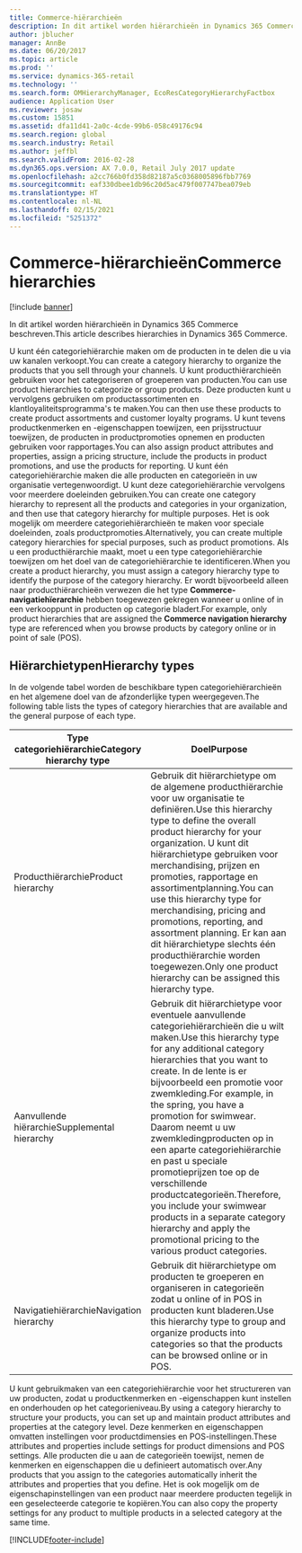 ```yaml
---
title: Commerce-hiërarchieën
description: In dit artikel worden hiërarchieën in Dynamics 365 Commerce beschreven.
author: jblucher
manager: AnnBe
ms.date: 06/20/2017
ms.topic: article
ms.prod: ''
ms.service: dynamics-365-retail
ms.technology: ''
ms.search.form: OMHierarchyManager, EcoResCategoryHierarchyFactbox
audience: Application User
ms.reviewer: josaw
ms.custom: 15851
ms.assetid: dfa11d41-2a0c-4cde-99b6-058c49176c94
ms.search.region: global
ms.search.industry: Retail
ms.author: jeffbl
ms.search.validFrom: 2016-02-28
ms.dyn365.ops.version: AX 7.0.0, Retail July 2017 update
ms.openlocfilehash: a2cc766b0fd358d82187a5c0368005896fbb7769
ms.sourcegitcommit: eaf330dbee1db96c20d5ac479f007747bea079eb
ms.translationtype: HT
ms.contentlocale: nl-NL
ms.lasthandoff: 02/15/2021
ms.locfileid: "5251372"
---
```

# <a name="commerce-hierarchies"></a><span data-ttu-id="6a1ff-103">Commerce-hiërarchieën</span><span class="sxs-lookup"><span data-stu-id="6a1ff-103">Commerce hierarchies</span></span>

[!include [banner](includes/banner.md)]

<span data-ttu-id="6a1ff-104">In dit artikel worden hiërarchieën in Dynamics 365 Commerce beschreven.</span><span class="sxs-lookup"><span data-stu-id="6a1ff-104">This article describes hierarchies in Dynamics 365 Commerce.</span></span>

<span data-ttu-id="6a1ff-105">U kunt één categoriehiërarchie maken om de producten in te delen die u via uw kanalen verkoopt.</span><span class="sxs-lookup"><span data-stu-id="6a1ff-105">You can create a category hierarchy to organize the products that you sell through your channels.</span></span> <span data-ttu-id="6a1ff-106">U kunt producthiërarchieën gebruiken voor het categoriseren of groeperen van producten.</span><span class="sxs-lookup"><span data-stu-id="6a1ff-106">You can use product hierarchies to categorize or group products.</span></span> <span data-ttu-id="6a1ff-107">Deze producten kunt u vervolgens gebruiken om productassortimenten en klantloyaliteitsprogramma's te maken.</span><span class="sxs-lookup"><span data-stu-id="6a1ff-107">You can then use these products to create product assortments and customer loyalty programs.</span></span> <span data-ttu-id="6a1ff-108">U kunt tevens productkenmerken en -eigenschappen toewijzen, een prijsstructuur toewijzen, de producten in productpromoties opnemen en producten gebruiken voor rapportages.</span><span class="sxs-lookup"><span data-stu-id="6a1ff-108">You can also assign product attributes and properties, assign a pricing structure, include the products in product promotions, and use the products for reporting.</span></span> <span data-ttu-id="6a1ff-109">U kunt één categoriehiërarchie maken die alle producten en categorieën in uw organisatie vertegenwoordigt. U kunt deze categoriehiërarchie vervolgens voor meerdere doeleinden gebruiken.</span><span class="sxs-lookup"><span data-stu-id="6a1ff-109">You can create one category hierarchy to represent all the products and categories in your organization, and then use that category hierarchy for multiple purposes.</span></span> <span data-ttu-id="6a1ff-110">Het is ook mogelijk om meerdere categoriehiërarchieën te maken voor speciale doeleinden, zoals productpromoties.</span><span class="sxs-lookup"><span data-stu-id="6a1ff-110">Alternatively, you can create multiple category hierarchies for special purposes, such as product promotions.</span></span> <span data-ttu-id="6a1ff-111">Als u een producthiërarchie maakt, moet u een type categoriehiërarchie toewijzen om het doel van de categoriehiërarchie te identificeren.</span><span class="sxs-lookup"><span data-stu-id="6a1ff-111">When you create a product hierarchy, you must assign a category hierarchy type to identify the purpose of the category hierarchy.</span></span> <span data-ttu-id="6a1ff-112">Er wordt bijvoorbeeld alleen naar producthiërarchieën verwezen die het type **Commerce-navigatiehïerarchie** hebben toegewezen gekregen wanneer u online of in een verkooppunt in producten op categorie bladert.</span><span class="sxs-lookup"><span data-stu-id="6a1ff-112">For example, only product hierarchies that are assigned the **Commerce navigation hierarchy** type are referenced when you browse products by category online or in point of sale (POS).</span></span>

## <a name="hierarchy-types"></a><span data-ttu-id="6a1ff-113">Hiërarchietypen</span><span class="sxs-lookup"><span data-stu-id="6a1ff-113">Hierarchy types</span></span>

<span data-ttu-id="6a1ff-114">In de volgende tabel worden de beschikbare typen categoriehiërarchieën en het algemene doel van de afzonderlijke typen weergegeven.</span><span class="sxs-lookup"><span data-stu-id="6a1ff-114">The following table lists the types of category hierarchies that are available and the general purpose of each type.</span></span>

| <span data-ttu-id="6a1ff-115">Type categoriehiërarchie</span><span class="sxs-lookup"><span data-stu-id="6a1ff-115">Category hierarchy type</span></span>       | <span data-ttu-id="6a1ff-116">Doel</span><span class="sxs-lookup"><span data-stu-id="6a1ff-116">Purpose</span></span> |
|-------------------------------|---------|
| <span data-ttu-id="6a1ff-117">Producthiërarchie</span><span class="sxs-lookup"><span data-stu-id="6a1ff-117">Product hierarchy</span></span>      | <span data-ttu-id="6a1ff-118">Gebruik dit hiërarchietype om de algemene producthiërarchie voor uw organisatie te definiëren.</span><span class="sxs-lookup"><span data-stu-id="6a1ff-118">Use this hierarchy type to define the overall product hierarchy for your organization.</span></span> <span data-ttu-id="6a1ff-119">U kunt dit hiërarchietype gebruiken voor merchandising, prijzen en promoties, rapportage en assortimentplanning.</span><span class="sxs-lookup"><span data-stu-id="6a1ff-119">You can use this hierarchy type for merchandising, pricing and promotions, reporting, and assortment planning.</span></span> <span data-ttu-id="6a1ff-120">Er kan aan dit hiërarchietype slechts één producthiërarchie worden toegewezen.</span><span class="sxs-lookup"><span data-stu-id="6a1ff-120">Only one product hierarchy can be assigned this hierarchy type.</span></span> |
| <span data-ttu-id="6a1ff-121">Aanvullende hiërarchie</span><span class="sxs-lookup"><span data-stu-id="6a1ff-121">Supplemental hierarchy</span></span> | <span data-ttu-id="6a1ff-122">Gebruik dit hiërarchietype voor eventuele aanvullende categoriehiërarchieën die u wilt maken.</span><span class="sxs-lookup"><span data-stu-id="6a1ff-122">Use this hierarchy type for any additional category hierarchies that you want to create.</span></span> <span data-ttu-id="6a1ff-123">In de lente is er bijvoorbeeld een promotie voor zwemkleding.</span><span class="sxs-lookup"><span data-stu-id="6a1ff-123">For example, in the spring, you have a promotion for swimwear.</span></span> <span data-ttu-id="6a1ff-124">Daarom neemt u uw zwemkledingproducten op in een aparte categoriehiërarchie en past u speciale promotieprijzen toe op de verschillende productcategorieën.</span><span class="sxs-lookup"><span data-stu-id="6a1ff-124">Therefore, you include your swimwear products in a separate category hierarchy and apply the promotional pricing to the various product categories.</span></span> |
| <span data-ttu-id="6a1ff-125">Navigatiehiërarchie</span><span class="sxs-lookup"><span data-stu-id="6a1ff-125">Navigation hierarchy</span></span>   | <span data-ttu-id="6a1ff-126">Gebruik dit hiërarchietype om producten te groeperen en organiseren in categorieën zodat u online of in POS in producten kunt bladeren.</span><span class="sxs-lookup"><span data-stu-id="6a1ff-126">Use this hierarchy type to group and organize products into categories so that the products can be browsed online or in POS.</span></span> |

<span data-ttu-id="6a1ff-127">U kunt gebruikmaken van een categoriehiërarchie voor het structureren van uw producten, zodat u productkenmerken en -eigenschappen kunt instellen en onderhouden op het categorieniveau.</span><span class="sxs-lookup"><span data-stu-id="6a1ff-127">By using a category hierarchy to structure your products, you can set up and maintain product attributes and properties at the category level.</span></span> <span data-ttu-id="6a1ff-128">Deze kenmerken en eigenschappen omvatten instellingen voor productdimensies en POS-instellingen.</span><span class="sxs-lookup"><span data-stu-id="6a1ff-128">These attributes and properties include settings for product dimensions and POS settings.</span></span> <span data-ttu-id="6a1ff-129">Alle producten die u aan de categorieën toewijst, nemen de kenmerken en eigenschappen die u definieert automatisch over.</span><span class="sxs-lookup"><span data-stu-id="6a1ff-129">Any products that you assign to the categories automatically inherit the attributes and properties that you define.</span></span> <span data-ttu-id="6a1ff-130">Het is ook mogelijk om de eigenschapinstellingen van een product naar meerdere producten tegelijk in een geselecteerde categorie te kopiëren.</span><span class="sxs-lookup"><span data-stu-id="6a1ff-130">You can also copy the property settings for any product to multiple products in a selected category at the same time.</span></span>


[!INCLUDE[footer-include](../includes/footer-banner.md)]